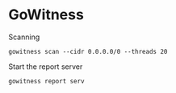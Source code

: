 # GoWitness
Scanning
```
gowitness scan --cidr 0.0.0.0/0 --threads 20
```
Start the report server
```
gowitness report serv
```
